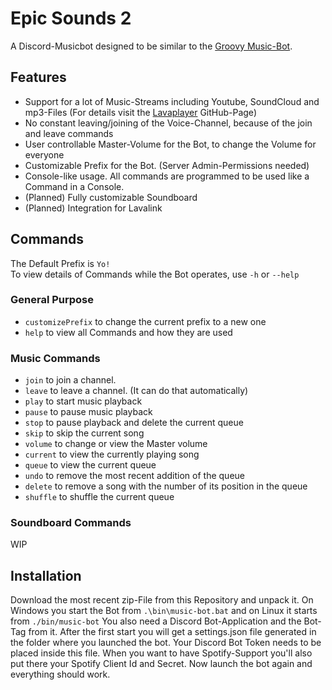 # Epic Sounds 2

A Discord-Musicbot designed to be similar to the [Groovy Music-Bot](https://groovy.bot/).  

## Features  

- Support for a lot of Music-Streams including Youtube, SoundCloud and mp3-Files (For details visit the
[Lavaplayer](https://github.com/sedmelluq/lavaplayer) GitHub-Page)  
- No constant leaving/joining of the Voice-Channel, because of the join and leave commands  
- User controllable Master-Volume for the Bot, to change the Volume for everyone  
- Customizable Prefix for the Bot. (Server Admin-Permissions needed)
- Console-like usage. All commands are programmed to be used like a Command in a Console.
- (Planned) Fully customizable Soundboard  
- (Planned) Integration for Lavalink

## Commands  

The Default Prefix is `Yo!`  
To view details of Commands while the Bot operates, use `-h` or `--help`  

### General Purpose  

- `customizePrefix` to change the current prefix to a new one  
- `help` to view all Commands and how they are used  

### Music Commands  

- `join` to join a channel.  
- `leave` to leave a channel. (It can do that automatically)  
- `play` to start music playback  
- `pause` to pause music playback  
- `stop` to pause playback and delete the current queue  
- `skip` to skip the current song  
- `volume` to change or view the Master volume  
- `current` to view the currently playing song  
- `queue` to view the current queue  
- `undo` to remove the most recent addition of the queue  
- `delete` to remove a song with the number of its position in the queue  
- `shuffle` to shuffle the current queue  

### Soundboard Commands

WIP  

## Installation  

Download the most recent zip-File from this Repository and unpack it. On Windows you start the Bot from `.\bin\music-bot.bat` and on Linux it starts from `./bin/music-bot` You also need a Discord Bot-Application and the Bot-Tag from it. After the first start you will get a settings.json file generated in the folder where you launched the bot. Your Discord Bot Token needs to be placed inside this file. When you want to have Spotify-Support you'll also put there your Spotify Client Id and Secret. Now launch the bot again and everything should work.
